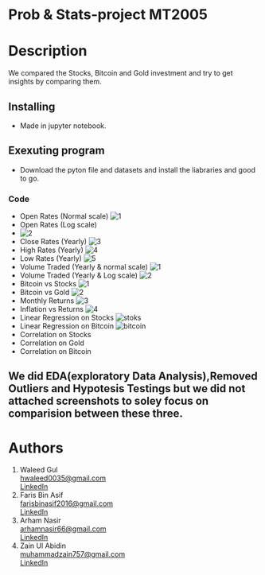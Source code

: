 # Prob & Stats-project MT2005
# Description
We compared the Stocks, Bitcoin and Gold investment and try to get insights by comparing them.  
## Installing ##
* Made in jupyter notebook.
## Exexuting program ##
* Download the pyton file and datasets and install the liabraries and good to go.
### Code ###
* Open Rates (Normal scale)
![1](https://user-images.githubusercontent.com/84980384/185658972-37103f0e-bd6e-4d48-92ca-ef37dc957bc1.png)
* Open Rates (Log scale) 
* ![2](https://user-images.githubusercontent.com/84980384/185659006-284d2042-4e18-43ca-ae9d-0db11ce14b38.png)
* Close Rates (Yearly) 
![3](https://user-images.githubusercontent.com/84980384/185659364-8a136d01-ec89-4063-a0d1-30cf1dffb861.png)
* High Rates (Yearly) 
![4](https://user-images.githubusercontent.com/84980384/185659373-c86d45ef-02df-492f-9282-5373a0a3657c.png)
* Low Rates (Yearly) 
![5](https://user-images.githubusercontent.com/84980384/185659389-57530c81-0bfd-4322-9e7b-2737b5345ca2.png)
* Volume Traded (Yearly & normal scale) 
![1](https://user-images.githubusercontent.com/84980384/185659667-de281994-ca3f-429c-84af-1e2a482289ee.png)
* Volume Traded (Yearly & Log scale)
![2](https://user-images.githubusercontent.com/84980384/185659678-64293f98-8e24-45d2-9fc5-9d0483739821.png)
* Bitcoin vs Stocks
![1](https://user-images.githubusercontent.com/84980384/185660129-87834183-c0b3-4252-b93d-93cfdf24c1c4.png)
* Bitcoin vs Gold
![2](https://user-images.githubusercontent.com/84980384/185660139-5188d9f5-98a5-4aab-b83e-6bd37f85498c.png)
* Monthly Returns
![3](https://user-images.githubusercontent.com/84980384/185660156-c51cb78e-5440-4aee-b79d-9dbca2e4d7f4.png)
* Inflation vs Returns
![4](https://user-images.githubusercontent.com/84980384/185660161-cee0ac0e-206a-4275-9c64-533a16143126.png)
* Linear Regression on Stocks
![stoks](https://user-images.githubusercontent.com/84980384/185660653-b254c39e-4c35-408c-8d40-e2fbaf096dd1.png)
* Linear Regression on Bitcoin
![bitcoin](https://user-images.githubusercontent.com/84980384/185660673-822ca593-1f7e-472d-ab22-80055e6cf6c5.png)
* Correlation on Stocks
* Correlation on Gold
* Correlation on Bitcoin
## We did EDA(exploratory Data Analysis),Removed Outliers and Hypotesis Testings but we did not attached screenshots to soley focus on comparision between these three. 

# Authors
1. ​Waleed Gul<br> 
 ​hwaleed0035@gmail.com<br> 
 ​[​LinkedIn​](https://www.linkedin.com/in/waleedgul92/)
2. Faris Bin Asif\
   farisbinasif2016@gmail.com\
   [​LinkedIn​](https://www.linkedin.com/in/faris-asif-523396199//)
3. Arham Nasir\
   arhamnasir66@gmail.com\
   [​LinkedIn​](https://www.linkedin.com/in/arham-nasir-365137217//)
4. Zain Ul Abidin\
   muhammadzain757@gmail.com\
   [​LinkedIn​](https://www.linkedin.com/in/muhammad-zain-ul-abiddin-83194a201//)
   
